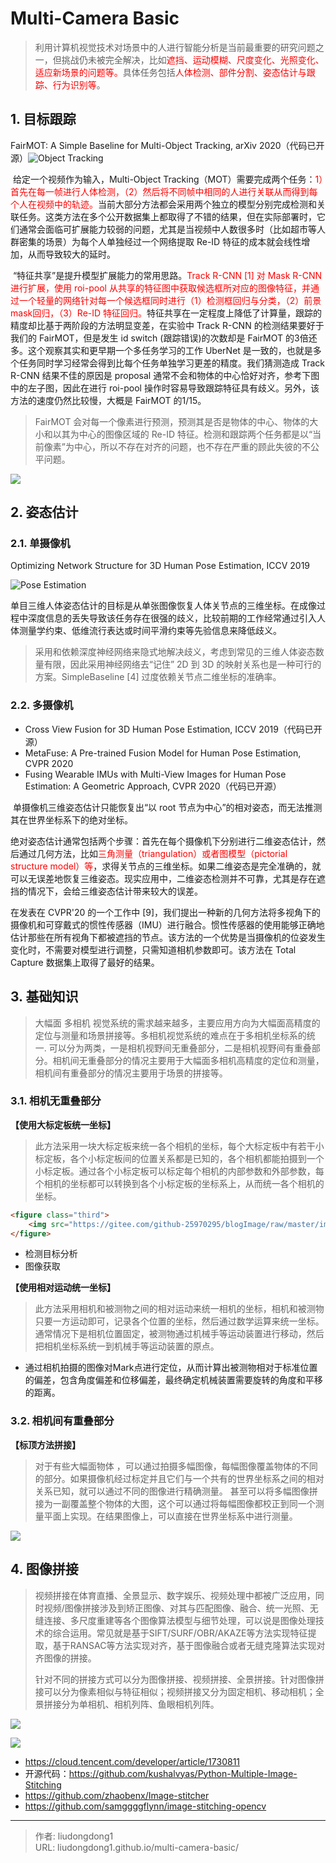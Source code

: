 # Multi-Camera Basic


> 利用计算机视觉技术对场景中的人进行智能分析是当前最重要的研究问题之一，但挑战仍未被完全解决，比如<font  color=red>遮挡、运动模糊、尺度变化、光照变化、适应新场景的问题等。</font>具体任务包括<font color=red>人体检测、部件分割、姿态估计与跟踪、行为识别等</font>。

## 1. 目标跟踪

FairMOT: A Simple Baseline for Multi-Object Tracking, arXiv 2020（代码已开源）![Object Tracking](C:/Users/dell/Pictures/%E5%9B%BE%E5%BA%8A/arduino-4916880__340.webp)

​        给定一个视频作为输入，Multi-Object Tracking（MOT）需要完成两个任务：<font color=red>1）首先在每一帧进行人体检测，（2）然后将不同帧中相同的人进行关联从而得到每个人在视频中的轨迹。</font>当前大部分方法都会采用两个独立的模型分别完成检测和关联任务。这类方法在多个公开数据集上都取得了不错的结果，但在实际部署时，它们通常会面临可扩展能力较弱的问题，尤其是当视频中人数很多时（比如超市等人群密集的场景）为每个人单独经过一个网络提取 Re-ID 特征的成本就会线性增加，从而导致较大的延时。

​        “特征共享”是提升模型扩展能力的常用思路。<font color=red>Track R-CNN [1] 对 Mask R-CNN 进行扩展，使用 roi-pool 从共享的特征图中获取候选框所对应的图像特征，并通过一个轻量的网络针对每一个候选框同时进行（1）检测框回归与分类，（2）前景 mask回归，（3）Re-ID 特征回归。</font>特征共享在一定程度上降低了计算量，跟踪的精度却比基于两阶段的方法明显变差，在实验中 Track R-CNN 的检测结果要好于我们的 FairMOT，但是发生 id switch (跟踪错误)的次数却是 FairMOT 的3倍还多。这个观察其实和更早期一个多任务学习的工作 UberNet 是一致的，也就是多个任务同时学习经常会得到比每个任务单独学习更差的精度。我们猜测造成 Track R-CNN 结果不佳的原因是 proposal 通常不会和物体的中心恰好对齐，参考下图中的左子图，因此在进行 roi-pool 操作时容易导致跟踪特征具有歧义。另外，该方法的速度仍然比较慢，大概是 FairMOT 的1/15。

> FairMOT 会对每一个像素进行预测，预测其是否是物体的中心、物体的大小和以其为中心的图像区域的 Re-ID 特征。检测和跟踪两个任务都是以“当前像素”为中心，所以不存在对齐的问题，也不存在严重的顾此失彼的不公平问题。

![](https://gitee.com/github-25970295/blogImage/raw/master/img/image-20200630080422531.png)

## 2. 姿态估计

### 2.1. 单摄像机

Optimizing Network Structure for 3D Human Pose Estimation, ICCV 2019

![Pose Estimation](https://gitee.com/github-25970295/blogImage/raw/master/img/微信图片_20200630080540.gif)

​		单目三维人体姿态估计的目标是从单张图像恢复人体关节点的三维坐标。在成像过程中深度信息的丢失导致该任务存在很强的歧义，比较前期的工作经常通过引入人体测量学约束、低维流行表达或时间平滑约束等先验信息来降低歧义。

> 采用和依赖深度神经网络来隐式地解决歧义，考虑到常见的三维人体姿态数量有限，因此采用神经网络去“记住” 2D 到 3D 的映射关系也是一种可行的方案。SimpleBaseline [4] 过度依赖关节点二维坐标的准确率。

### 2.2. 多摄像机

- Cross View Fusion for 3D Human Pose Estimation, ICCV 2019（代码已开源）
- MetaFuse: A Pre-trained Fusion Model for Human Pose Estimation, CVPR 2020
- Fusing Wearable IMUs with Multi-View Images for Human Pose Estimation: A Geometric Approach, CVPR 2020（代码已开源）

​		单摄像机三维姿态估计只能恢复出“以 root 节点为中心”的相对姿态，而无法推测其在世界坐标系下的绝对坐标。

​		 绝对姿态估计通常包括两个步骤：首先在每个摄像机下分别进行二维姿态估计，然后通过几何方法，比如<font color=red>三角测量（triangulation）或者图模型（pictorial structure model）等</font>，求得关节点的三维坐标。如果二维姿态是完全准确的，就可以无误差地恢复三维姿态。现实应用中，二维姿态检测并不可靠，尤其是存在遮挡的情况下，会给三维姿态估计带来较大的误差。

在发表在 CVPR'20 的一个工作中 [9]，我们提出一种新的几何方法将多视角下的摄像机和可穿戴式的惯性传感器（IMU）进行融合。惯性传感器的使用能够正确地估计那些在所有视角下都被遮挡的节点。该方法的一个优势是当摄像机的位姿发生变化时，不需要对模型进行调整，只需知道相机参数即可。该方法在 Total Capture 数据集上取得了最好的结果。

## 3. 基础知识

> 大幅面 多相机 视觉系统的需求越来越多，主要应用方向为大幅面高精度的定位与测量和场景拼接等。多相机视觉系统的难点在于多相机坐标系的统一. 可以分为两类，一是相机视野间无重叠部分，二是相机视野间有重叠部分。相机间无重叠部分的情况主要用于大幅面多相机高精度的定位和测量，相机间有重叠部分的情况主要用于场景的拼接等。

### 3.1. 相机无重叠部分

**【使用大标定板统一坐标】**

> 此方法采用一块大标定板来统一各个相机的坐标，每个大标定板中有若干小标定板，各个小标定板间的位置关系都是已知的，各个相机都能拍摄到一个小标定板。通过各个小标定板可以标定每个相机的内部参数和外部参数，每个相机的坐标都可以转换到各个小标定板的坐标系上，从而统一各个相机的坐标。 

```html
<figure class="third">
    <img src="https://gitee.com/github-25970295/blogImage/raw/master/img/image-20200630103514026.png" width="200" alt="相机在各个位置拍摄Mark图像，通过图像处理方法得到Mark坐标"/><img src="https://gitee.com/github-25970295/blogImage/raw/master/img/image-20200630103433760.png" width="200" alt="单个标定板"/>
</figure>
```

- 检测目标分析
- 图像获取

**【使用相对运动统一坐标】**

> 此方法采用相机和被测物之间的相对运动来统一相机的坐标，相机和被测物只要一方运动即可，记录各个位置的坐标，然后通过数学运算来统一坐标。通常情况下是相机位置固定，被测物通过机械手等运动装置进行移动，然后把相机坐标系统一到机械手等运动装置的原点。 

- 通过相机拍摄的图像对Mark点进行定位，从而计算出被测物相对于标准位置的偏差，包含角度偏差和位移偏差，最终确定机械装置需要旋转的角度和平移的距离。

### 3.2. 相机间有重叠部分

**【标顶方法拼接】**

> 对于有些大幅面物体 ，可以通过拍摄多幅图像，每幅图像覆盖物体的不同的部分。如果摄像机经过标定并且它们与一个共有的世界坐标系之间的相对关系已知，就可以通过不同的图像进行精确测量。 甚至可以将多幅图像拼接为一副覆盖整个物体的大图，这个可以通过将每幅图像都校正到同一个测量平面上实现。在结果图像上，可以直接在世界坐标系中进行测量。

![](https://gitee.com/github-25970295/blogImage/raw/master/img/image-20200630110059490.png)

## 4. 图像拼接

> 视频拼接在体育直播、全景显示、数字娱乐、视频处理中都被广泛应用，同时视频/图像拼接涉及到矫正图像、对其与匹配图像、融合、统一光照、无缝连接、多尺度重建等各个图像算法模型与细节处理，可以说是图像处理技术的综合运用。常见就是基于SIFT/SURF/OBR/AKAZE等方法实现特征提取，基于RANSAC等方法实现对齐，基于图像融合或者无缝克隆算法实现对齐图像的拼接。
>
> 针对不同的拼接方式可以分为图像拼接、视频拼接、全景拼接。针对图像拼接可以分为像素相似与特征相似；视频拼接又分为固定相机、移动相机；全景拼接分为单相机、相机列阵、鱼眼相机列阵。

![](https://gitee.com/github-25970295/blogImage/raw/master/img/image-20210204080156421.png)

![](https://gitee.com/github-25970295/blogImage/raw/master/img/image-20210204080428186.png)



- https://cloud.tencent.com/developer/article/1730811
- 开源代码：https://github.com/kushalvyas/Python-Multiple-Image-Stitching
- https://github.com/zhaobenx/Image-stitcher
- https://github.com/samggggflynn/image-stitching-opencv



---

> 作者: liudongdong1  
> URL: liudongdong1.github.io/multi-camera-basic/  

